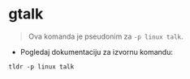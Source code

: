 # gtalk

> Ova komanda je pseudonim za `-p linux talk`.

- Pogledaj dokumentaciju za izvornu komandu:

`tldr -p linux talk`
